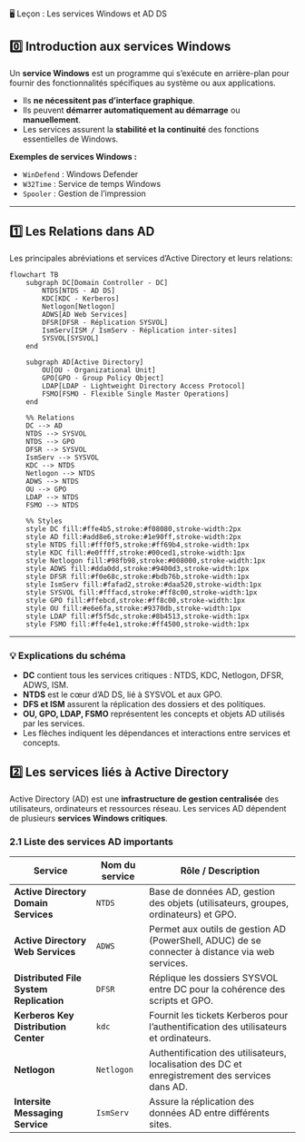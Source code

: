  🖥️ Leçon : Les services Windows et AD DS

## :zero: Introduction aux services Windows

Un **service Windows** est un programme qui s’exécute en arrière-plan pour fournir des fonctionnalités spécifiques au système ou aux applications.

* Ils **ne nécessitent pas d’interface graphique**.
* Ils peuvent **démarrer automatiquement au démarrage** ou **manuellement**.
* Les services assurent la **stabilité et la continuité** des fonctions essentielles de Windows.

**Exemples de services Windows :**

* `WinDefend` : Windows Defender
* `W32Time` : Service de temps Windows
* `Spooler` : Gestion de l’impression

---

## 1️⃣ Les Relations dans AD

Les principales abréviations et services d’Active Directory et leurs relations:

```mermaid
flowchart TB
    subgraph DC[Domain Controller - DC]
        NTDS[NTDS - AD DS]
        KDC[KDC - Kerberos]
        Netlogon[Netlogon]
        ADWS[AD Web Services]
        DFSR[DFSR - Réplication SYSVOL]
        IsmServ[ISM / IsmServ - Réplication inter-sites]
        SYSVOL[SYSVOL]
    end

    subgraph AD[Active Directory]
        OU[OU - Organizational Unit]
        GPO[GPO - Group Policy Object]
        LDAP[LDAP - Lightweight Directory Access Protocol]
        FSMO[FSMO - Flexible Single Master Operations]
    end

    %% Relations
    DC --> AD
    NTDS --> SYSVOL
    NTDS --> GPO
    DFSR --> SYSVOL
    IsmServ --> SYSVOL
    KDC --> NTDS
    Netlogon --> NTDS
    ADWS --> NTDS
    OU --> GPO
    LDAP --> NTDS
    FSMO --> NTDS

    %% Styles
    style DC fill:#ffe4b5,stroke:#f08080,stroke-width:2px
    style AD fill:#add8e6,stroke:#1e90ff,stroke-width:2px
    style NTDS fill:#fff0f5,stroke:#ff69b4,stroke-width:1px
    style KDC fill:#e0ffff,stroke:#00ced1,stroke-width:1px
    style Netlogon fill:#98fb98,stroke:#008000,stroke-width:1px
    style ADWS fill:#dda0dd,stroke:#9400d3,stroke-width:1px
    style DFSR fill:#f0e68c,stroke:#bdb76b,stroke-width:1px
    style IsmServ fill:#fafad2,stroke:#daa520,stroke-width:1px
    style SYSVOL fill:#fffacd,stroke:#ff8c00,stroke-width:1px
    style GPO fill:#ffebcd,stroke:#ff8c00,stroke-width:1px
    style OU fill:#e6e6fa,stroke:#9370db,stroke-width:1px
    style LDAP fill:#f5f5dc,stroke:#8b4513,stroke-width:1px
    style FSMO fill:#ffe4e1,stroke:#ff4500,stroke-width:1px
```

---

### 💡 Explications du schéma

* **DC** contient tous les services critiques : NTDS, KDC, Netlogon, DFSR, ADWS, ISM.
* **NTDS** est le cœur d’AD DS, lié à SYSVOL et aux GPO.
* **DFS et ISM** assurent la réplication des dossiers et des politiques.
* **OU, GPO, LDAP, FSMO** représentent les concepts et objets AD utilisés par les services.
* Les flèches indiquent les dépendances et interactions entre services et concepts.

## 2️⃣ Les services liés à Active Directory

Active Directory (AD) est une **infrastructure de gestion centralisée** des utilisateurs, ordinateurs et ressources réseau.
Les services AD dépendent de plusieurs **services Windows critiques**.

### 2.1 Liste des services AD importants

| Service                                 | Nom du service | Rôle / Description                                                                              |
| --------------------------------------- | -------------- | ----------------------------------------------------------------------------------------------- |
| **Active Directory Domain Services**    | `NTDS`         | Base de données AD, gestion des objets (utilisateurs, groupes, ordinateurs) et GPO.             |
| **Active Directory Web Services**       | `ADWS`         | Permet aux outils de gestion AD (PowerShell, ADUC) de se connecter à distance via web services. |
| **Distributed File System Replication** | `DFSR`         | Réplique les dossiers SYSVOL entre DC pour la cohérence des scripts et GPO.                     |
| **Kerberos Key Distribution Center**    | `kdc`          | Fournit les tickets Kerberos pour l’authentification des utilisateurs et ordinateurs.           |
| **Netlogon**                            | `Netlogon`     | Authentification des utilisateurs, localisation des DC et enregistrement des services dans AD.  |
| **Intersite Messaging Service**         | `IsmServ`      | Assure la réplication des données AD entre différents sites.  
